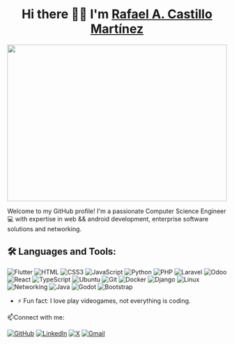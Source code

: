<div align="left">
  <h1 align="center">Hi there 👋👋 I'm <a href="https://my-resume-143a5.web.app">Rafael A. Castillo Martínez</a></h1>
</di>

<img style="display: block;-webkit-user-select: none;margin: auto;cursor: zoom-in;" src="https://i.imgur.com/rKTqsc6_d.webp?maxwidth=760&amp;fidelity=grand" width="100%" height="360vh">

Welcome to my GitHub profile! I'm a passionate Computer Science Engineer 💻 with expertise in web && android development, enterprise software solutions and networking.

## 🛠️ Languages and Tools:
![Flutter](https://img.shields.io/badge/Flutter-363636?logo=flutter&logoColor=ffffff&labelColor=02569B&style=for-the-badge)
![HTML](https://img.shields.io/badge/HTML-363636?logo=html5&logoColor=ffffff&labelColor=E34F26&style=for-the-badge)
![CSS3](https://img.shields.io/badge/CSS3-363636?logo=css3&logoColor=ffffff&labelColor=1572B6&style=for-the-badge)
![JavaScript](https://img.shields.io/badge/JavaScript-363636?logo=javascript&logoColor=ffffff&labelColor=FFA500&style=for-the-badge)
![Python](https://img.shields.io/badge/Python-363636?logo=python&logoColor=ffffff&labelColor=3776AB&style=for-the-badge)
![PHP](https://img.shields.io/badge/PHP-363636?logo=php&logoColor=ffffff&labelColor=777BB4&style=for-the-badge)
![Laravel](https://img.shields.io/badge/Laravel-363636?logo=laravel&logoColor=ffffff&labelColor=FF2D20&style=for-the-badge)
![Odoo](https://img.shields.io/badge/Odoo-363636?logo=odoo&logoColor=ffffff&labelColor=EE3A43&style=for-the-badge)
![React](https://img.shields.io/badge/React-363636?logo=react&logoColor=ffffff&labelColor=61DAFB&style=for-the-badge)
![TypeScript](https://img.shields.io/badge/TypeScript-363636?logo=typescript&logoColor=ffffff&labelColor=3178C6&style=for-the-badge)
![Ubuntu](https://img.shields.io/badge/Ubuntu-363636?logo=ubuntu&logoColor=ffffff&labelColor=E95420&style=for-the-badge)
![Git](https://img.shields.io/badge/Git-363636?logo=git&logoColor=ffffff&labelColor=F05032&style=for-the-badge)
![Docker](https://img.shields.io/badge/Docker-363636?logo=docker&logoColor=ffffff&labelColor=2496ED&style=for-the-badge)
![Django](https://img.shields.io/badge/Django-363636?logo=django&logoColor=ffffff&labelColor=092E20&style=for-the-badge)
![Linux](https://img.shields.io/badge/Linux-363636?logo=linux&logoColor=ffffff&labelColor=FFA500&style=for-the-badge)
![Networking](https://img.shields.io/badge/Networking-363636?logo=cisco&logoColor=ffffff&labelColor=00529B&style=for-the-badge)
![Java](https://img.shields.io/badge/Java-363636?logo=java&logoColor=ffffff&labelColor=007396&style=for-the-badge)
![Godot](https://img.shields.io/badge/Godot-363636?logo=godot-engine&logoColor=ffffff&labelColor=478CBF&style=for-the-badge)
![Bootstrap](https://img.shields.io/badge/Bootstrap-363636?logo=bootstrap&logoColor=ffffff&labelColor=7952B3&style=for-the-badge)

- ⚡ Fun fact: I love play videogames, not everything is coding.
<!--
- 🔭 I’m currently working on ...
- 🌱 I’m currently learning ...
- 👯 I’m looking to collaborate on ...
- ⚡ Fun fact: I love practicing sports, not everything is coding.

### 👨‍💻 Languages and Tools:
![HTML5](https://img.shields.io/badge/-HTML5-000000?style=flat&logo=html5)
![CSS3](https://img.shields.io/badge/-CSS-000000?style=flat&logo=css3)
![JavaScript](https://img.shields.io/badge/-JavaScript-000000?style=flat&logo=javascript)
![Python](https://img.shields.io/badge/-Python-000000?style=flat&logo=python)
![Ubuntu](https://img.shields.io/badge/-Ubuntu-black?style=flat-square&logo=ubuntu)
![Git](https://img.shields.io/badge/-Git-black?style=flat-square&logo=git)
![GitHub](https://img.shields.io/badge/-GitHub-black?style=flat-square&logo=github)
![Docker](https://img.shields.io/badge/-Docker-000000?style=flat&logo=docker)
Modificar
### 🛠️ Languages and Tools:

![JavaScript](https://img.shields.io/badge/-JavaScript-black?style=flat-square&logo=javascript)
![React](https://img.shields.io/badge/-React-black?style=flat-square&logo=react)
![Redux](https://img.shields.io/badge/-Redux-black?style=flat-square&logo=Redux)
![Nodejs](https://img.shields.io/badge/-Nodejs-black?style=flat-square&logo=Node.js)
![Express.js](https://img.shields.io/badge/-Express-black?style=flat-square&logo=expressjs)
![MongoDB](https://img.shields.io/badge/-MongoDB-black?style=flat-square&logo=mongodb)
![Firebase](https://img.shields.io/badge/-Firebase-black?style=flat-square&logo=Firebase)
![Socket.io](https://img.shields.io/badge/-Socket-black?style=flat-square&logo=socket.io)
![Meteor](https://img.shields.io/badge/-Meteor-black?style=flat-square&logo=Meteor)
![Next.js](https://img.shields.io/badge/-Next-black?style=flat-square&logo=Next.js)
![Material_UI](https://img.shields.io/badge/-Material_UI-black?style=flat-square&logo=material-ui)
![Bootstrap](https://img.shields.io/badge/-Bootstrap-black?style=flat-square&logo=bootstrap)
![SCSS](https://img.shields.io/badge/-SCSS-black?style=flat-square&logo=SASS)
![HTML5](https://img.shields.io/badge/-HTML5-black?style=flat-square&logo=html5&logoColor=white)
![CSS3](https://img.shields.io/badge/-CSS3-black?style=flat-square&logo=css3)

![Heroku](https://img.shields.io/badge/-Heroku-black?style=flat-square&logo=heroku)
![Netlify](https://img.shields.io/badge/-Netlify-black?style=flat-square&logo=netlify)
![Vercel](https://img.shields.io/badge/-Vercel-black?style=flat-square&logo=vercel)
![Git](https://img.shields.io/badge/-Git-black?style=flat-square&logo=git)
![GitHub](https://img.shields.io/badge/-GitHub-black?style=flat-square&logo=github)
![Ubuntu](https://img.shields.io/badge/-Ubuntu-black?style=flat-square&logo=ubuntu)
-->
📫Connect with me:

[![GitHub](https://img.shields.io/badge/GitHub-363636?logo=github&logoColor=ffffff&labelColor=000000&style=for-the-badge)](https://github.com/racmart00)
[![LinkedIn](https://img.shields.io/badge/LinkedIn-363636?logo=linkedin&logoColor=ffffff&labelColor=0A66C2&style=for-the-badge)](https://www.linkedin.com/in/racmart/)
[![X](https://img.shields.io/badge/Twitter-363636?logo=twitter&logoColor=ffffff&labelColor=1ca0f1&style=for-the-badge)](https://twitter.com/rac_mart)
[![Gmail](https://img.shields.io/badge/Gmail-363636?logo=gmail&logoColor=ffffff&labelColor=red&style=for-the-badge)](mailto:racmart00@gmail.com)
